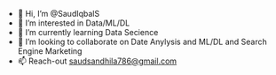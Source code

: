 - 👋 Hi, I’m @SaudIqbalS
- 👀 I’m interested in   Data/ML/DL
- 🌱 I’m currently learning Data Secience
- 💞️ I’m looking to collaborate on Date Anylysis and ML/DL and Search Engine Marketing
- 📫 Reach-out saudsandhila786@gmail.com 

<!---
SaudIqbalS/SaudIqbalS is a ✨ special ✨ repository because its `README.md` (this file) appears on your GitHub profile.
You can click the Preview link to take a look at your changes.
--->

